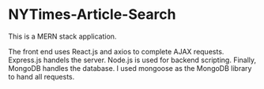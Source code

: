 # NYTimes-Article-Search

This is a MERN stack application.

The front end uses React.js and axios to complete AJAX requests.  Express.js handels the server.  Node.js is used for backend scripting.  Finally, MongoDB handles the database. I used mongoose as the MongoDB library to hand all requests.
